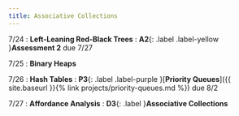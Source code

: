 ```yaml
---
title: Associative Collections
---
```


7/24
: **Left-Leaning Red-Black Trees**
: **A2**{: .label .label-yellow }**Assessment 2** due 7/27

7/25
: **Binary Heaps**

7/26
: **Hash Tables**
: **P3**{: .label .label-purple }[**Priority Queues**]({{ site.baseurl }}{% link projects/priority-queues.md %}) due 8/2

7/27
: **Affordance Analysis**
: **D3**{: .label }**Associative Collections**
